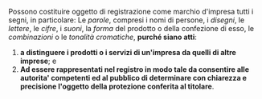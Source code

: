 Possono costituire oggetto di registrazione come marchio d'impresa tutti i segni, in particolare:
Le _parole_, compresi i nomi di persone, i *disegni*, le *lettere*, le _cifre_, i *suoni*, la *forma* del prodotto o della confezione di esso, le *combinazioni* o le *tonalità cromatiche*, **purché siano atti**:
1. **a distinguere i prodotti o i servizi di un'impresa da quelli di altre imprese**; e 
2. **Ad essere rappresentati nel registro in modo tale da consentire alle autorita' competenti ed al pubblico di determinare con chiarezza e precisione l'oggetto della protezione conferita al titolare**.